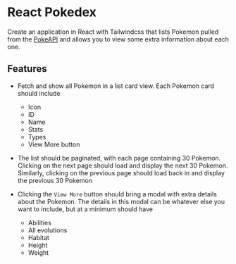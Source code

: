 # React Pokedex

Create an application in React with Tailwindcss that lists Pokemon pulled from the [PokeAPI](https://pokeapi.co/) and allows you to view some extra information about each one. 

## Features

- Fetch and show all Pokemon in a list card view. Each Pokemon card should include
	- Icon
	- ID
	- Name
	- Stats
	- Types
	- View More button

- The list should be paginated, with each page containing 30 Pokemon. Clicking on the next page should load and display the next 30 Pokemon. Similarly, clicking on the previous page should load back in and display the previous 30 Pokemon

- Clicking the `View More` button should bring a modal with extra details about the Pokemon. The details in this modal can be whatever else you want to include, but at a minimum should have
	- Abilities
	- All evolutions
	- Habitat
	- Height
	- Weight